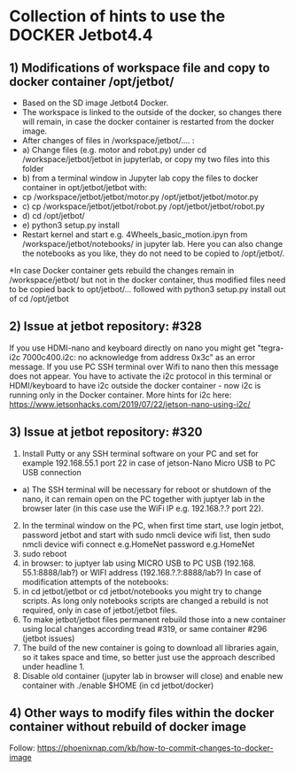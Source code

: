 # Collection of hints to use the DOCKER Jetbot4.4
## 1) Modifications of workspace file and copy to docker container /opt/jetbot/
 * Based on the SD image Jetbot4 Docker. 
 * The workspace is linked to the outside of the docker, so changes there will remain, in case the docker container is restarted from the docker image.
 * After changes of files in /workspace/jetbot/.... :
 * a) Change files (e.g. motor and robot.py) under cd /workspace/jetbot/jetbot in jupyterlab, or copy my two files into this folder
 * b) from a terminal window in Jupyter lab copy the files to docker container in opt/jetbot/jetbot with:
 * cp /workspace/jetbot/jetbot/motor.py /opt/jetbot/jetbot/motor.py
 * c) cp /workspace/jetbot/jetbot/robot.py /opt/jetbot/jetbot/robot.py
 * d) cd /opt/jetbot/
 * e) python3 setup.py install
 * Restart kernel and start e.g. 4Wheels_basic_motion.ipyn from /workspace/jetbot/notebooks/ in jupyter lab. Here you can also change the notebooks as you like, they do not need   to be copied to /opt/jetbot/.

  *In case Docker container gets rebuild the changes remain in /workspace/jetbot/ but not in the docker container, thus modified files need to be copied back to opt/jetbot/...   followed with python3 setup.py install out of cd /opt/jetbot



## 2) Issue at jetbot repository: #328
  If you use HDMI-nano and keyboard directly on nano you might get "tegra-i2c 7000c400.i2c: no acknowledge from address 0x3c" as an error message.
  If you use PC SSH terminal over Wifi to nano then this message does not appear.
  You have to activate the i2c protocol in this terminal or HDMI/keyboard to have i2c outside the docker container - now i2c is running only in       the Docker container. More hints for i2c here: https://www.jetsonhacks.com/2019/07/22/jetson-nano-using-i2c/
  
## 3) Issue at jetbot repository: #320
1.	Install Putty or any SSH terminal software on your PC and set for example 192.168.55.1 port 22 in case of jetson-Nano Micro USB to PC USB connection
  * a) The SSH terminal will be necessary for reboot or shutdown of the nano, it can remain open on the PC together with juptyer lab in the browser later (in this case use the WiFi IP e.g. 192.168.?.? port 22).
2.	In the terminal window on the PC, when first time start, use login jetbot, password jetbot and start with sudo nmcli device wifi list, then sudo nmcli device wifi connect e.g.HomeNet password e.g.HomeNet
3.	sudo reboot
4.	in browser: to juptyer lab using MICRO USB to PC USB (192.168. 55.1:8888/lab?) or WIFI address (192.168.?.?:8888/lab?)
In case of modification attempts of the notebooks:
5.	in cd jetbot/jetbot or cd jetbot/notebooks you might try to change scripts. As long only notebooks scripts are changed a rebuild is not required, only in case of jetbot/jetbot files.
6.	To make jetbot/jetbot files permanent rebuild those into a new container using local changes according tread #319, or same container #296 (jetbot issues)
7.	The build of the new container is going to download all libraries again, so it takes space and time, so better just use the approach described under headline 1.
8.	Disable old container (jupyter lab in browser will close) and enable new container with ./enable $HOME (in cd jetbot/docker)

## 4) Other ways to modify files within the docker container without rebuild of docker image
Follow: https://phoenixnap.com/kb/how-to-commit-changes-to-docker-image


